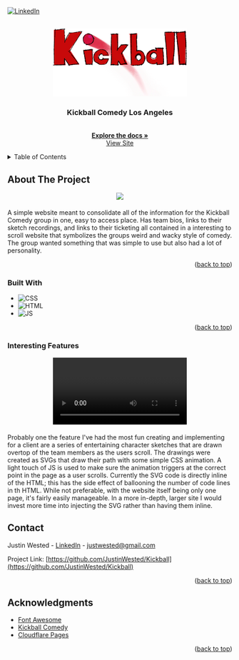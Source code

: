 
<a name="readme-top"></a>


[![LinkedIn](https://img.shields.io/badge/linkedin-blue?style=for-the-badge&logo=linkedin)](https://www.linkedin.com/in/justin-wested-971983183/)


<!-- PROJECT LOGO -->
<br />
<div align="center">
  <a href="https://kickballcomedy.pages.dev/">
    <img src="images/kickballlogored.webp" alt="Logo" width="300">
  </a>

  <h3 align="center">Kickball Comedy Los Angeles</h3>

  <p align="center">
    <br />
    <a href="https://github.com/JustinWested/Kickball/"><strong>Explore the docs »</strong></a>
    <br />
    <a href="https://kickballcomedy.pages.dev">View Site</a>
  </p>
</div>



<!-- TABLE OF CONTENTS -->
<details>
  <summary>Table of Contents</summary>
  <ol>
    <li>
      <a href="#about-the-project">About The Project</a>
      <ul>
        <li><a href="#built-with">Built With</a></li>
        <li><a href="#interesting-features">Interesting Features</a></li>
      </ul>
    </li>
    <li><a href="#contact">Contact</a></li>
    <li><a href="#acknowledgments">Acknowledgments</a></li>
  </ol>
</details>



<!-- ABOUT THE PROJECT -->
## About The Project

<div align="center">
  <a href="https://kickballcomedy.pages.dev">
    <img src="https://github.com/JustinWested/Kickball/assets/32820532/cdaf67c3-6476-42ff-8194-6302b1d54c51"  height="400">
  </a>
</div>

<br>
A simple website meant to consolidate all of the information for the Kickball Comedy group in one, easy to access place. Has team bios, links to their sketch recordings, and links to their ticketing all contained in a interesting to scroll website that symbolizes the groups weird and wacky style of comedy. The group wanted something that was simple to use but also had a lot of personality. 

<p align="right">(<a href="#readme-top">back to top</a>)</p>



### Built With

* ![CSS](https://img.shields.io/badge/CSS-purple?style=for-the-badge&logo=CSS3)
* ![HTML](https://img.shields.io/badge/HTML-black?style=for-the-badge&logo=html5)
* ![JS](https://img.shields.io/badge/javascript-red?style=for-the-badge&logo=javascript)

<p align="right">(<a href="#readme-top">back to top</a>)</p>


### Interesting Features

<div align="center">
  <video src="https://github.com/JustinWested/Kickball/assets/32820532/784bd403-ddaa-4946-8999-ee2c643a29ce">
</div>
  <br>
  Probably one the feature I've had the most fun creating and implementing for a client are a series of entertaining character sketches that are drawn overtop of the team members as the users scroll. The drawings were created as SVGs that draw their path with some simple CSS animation. A light touch of JS is used to make sure the animation triggers at the correct point in the page as a user scrolls. Currently the SVG code is directly inline of the HTML; this has the side effect of ballooning the number of code lines in th HTML. While not preferable, with the website itself being only one page, it's fairly easily manageable. In a more in-depth, larger site I would invest more time into injecting the SVG rather than having them inline.         

<!-- CONTACT -->
## Contact

Justin Wested - [LinkedIn](https://www.linkedin.com/in/justin-wested/) - justwested@gmail.com

Project Link: [https://github.com/JustinWested/Kickball](https://github.com/JustinWested/Kickball)

<p align="right">(<a href="#readme-top">back to top</a>)</p>



<!-- ACKNOWLEDGMENTS -->
## Acknowledgments

* [Font Awesome](https://fontawesome.com)
* [Kickball Comedy](https://www.eventbrite.com/e/house-night-kickball-whoops-sketch-tickets-405923446957)
* [Cloudflare Pages](https://pages.cloudflare.com/)

<p align="right">(<a href="#readme-top">back to top</a>)</p>



